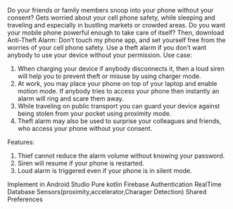 Do your friends or family members snoop into your phone without your consent?
Gets worried about your cell phone safety, while sleeping and traveling and especially in bustling markets or crowded areas. Do you want your mobile phone powerful enough to take care of itself? Then, download Anti-Theft Alarm: Don’t touch my phone app, and set yourself free from the worries of your cell phone safety.
Use a theft alarm if you don’t want anybody to use your device without your permission.
Use case:
1) When charging your device if anybody disconnects it, then a loud siren will help you to prevent theft or misuse by using charger mode.
2) At work, you may place your phone on top of your laptop and enable motion mode. If anybody tries to access your phone then instantly an alarm will ring and scare them away.
3) While traveling on public transport you can guard your device against being stolen from your pocket using proximity mode.
4) Theft alarm may also be used to surprise your colleagues and friends, who access your phone without your consent.


Features:
1) Thief cannot reduce the alarm volume without knowing your password.
2) Siren will resume if your phone is restarted.
3) Loud alarm is triggered even if your phone is in silent mode.

Implement in Android Studio Pure kotlin
Firebase Authentication
RealTime Database
Sensors(proximity,accelerator,Charager Detection)
Shared Preferences 
